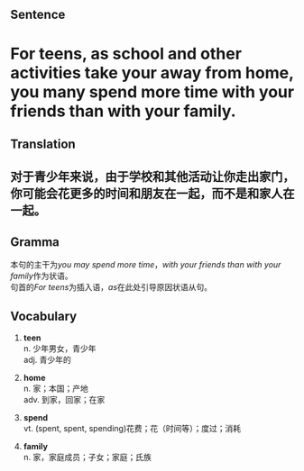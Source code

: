 ## Sentence

<h1>For teens, as school and other activities take your away from home, you many spend more time with your friends than with your family.</h1>

## Translation

<h2>对于青少年来说，由于学校和其他活动让你走出家门，你可能会花更多的时间和朋友在一起，而不是和家人在一起。</h2>

## Gramma     

本句的主干为*you may spend more time*，*with your friends than with your family*作为状语。      
句首的*For teens*为插入语，*as*在此处引导原因状语从句。       

## Vocabulary   

1. **teen**     
n. 少年男女，青少年      
adj. 青少年的       

2. **home**        
n. 家；本国；产地        
adv. 到家，回家；在家         

3. **spend**       
vt. (spent, spent, spending)花费；花（时间等）；度过；消耗       

4. **family**         
n. 家，家庭成员；子女；家庭；氏族         


